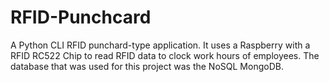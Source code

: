 # RFID-Punchcard
A Python CLI RFID punchard-type application. It uses a Raspberry with a RFID RC522 Chip to read RFID data to clock work hours of employees.
The database that was used for this project was the NoSQL MongoDB.
